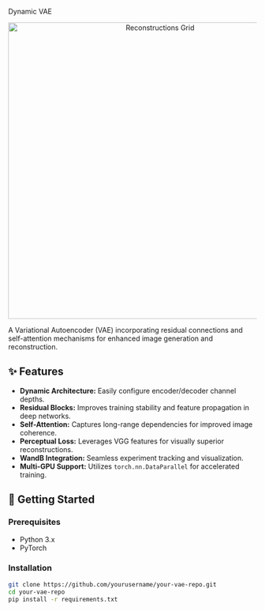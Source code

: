 Dynamic VAE
<p align="center">
  <img src="path/to/reconstructions.png" alt="Reconstructions Grid" width="600"/>
</p>

A Variational Autoencoder (VAE) incorporating residual connections and self-attention mechanisms for enhanced image generation and reconstruction.

## ✨ Features
* **Dynamic Architecture:** Easily configure encoder/decoder channel depths.
* **Residual Blocks:** Improves training stability and feature propagation in deep networks.
* **Self-Attention:** Captures long-range dependencies for improved image coherence.
* **Perceptual Loss:** Leverages VGG features for visually superior reconstructions.
* **WandB Integration:** Seamless experiment tracking and visualization.
* **Multi-GPU Support:** Utilizes `torch.nn.DataParallel` for accelerated training.

## 🚀 Getting Started

### Prerequisites
* Python 3.x
* PyTorch

### Installation
```bash
git clone https://github.com/yourusername/your-vae-repo.git
cd your-vae-repo
pip install -r requirements.txt
```
